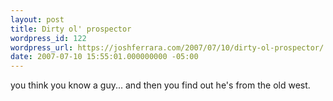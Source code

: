 ```yaml
---
layout: post
title: Dirty ol' prospector
wordpress_id: 122
wordpress_url: https://joshferrara.com/2007/07/10/dirty-ol-prospector/
date: 2007-07-10 15:55:01.000000000 -05:00
---
```

<!--Mime Type of File is image/jpeg --><div><a href="https://joshferrara.com/wp-photos/20070710-165501-1.jpg"><img src="https://joshferrara.com/wp-photos/thumb.20070710-165501-1.jpg" alt="" /></a></div> you think you know a guy... and then you find out he's from the old west.
